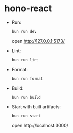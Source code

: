 # hono-react

- Run:

  ```sh
  bun run dev
  ```

  open http://127.0.0.1:5173/

- Lint:

  ```sh
  bun run lint
  ```

- Format:

  ```sh
  bun run format
  ```

- Build:

  ```sh
  bun run build
  ```

- Start with built artifacts:

  ```sh
  bun run start
  ```

  open http://localhost:3000/
